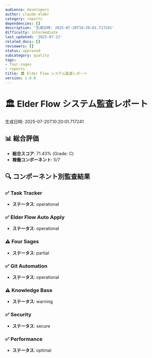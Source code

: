 ```yaml
---
audience: developers
author: claude-elder
category: reports
dependencies: []
description: '生成日時: 2025-07-20T10:20:01.717241'
difficulty: intermediate
last_updated: '2025-07-23'
related_docs: []
reviewers: []
status: approved
subcategory: quality
tags:
- four-sages
- reports
title: 🏛️ Elder Flow システム監査レポート
version: 1.0.0
---
```


# 🏛️ Elder Flow システム監査レポート
生成日時: 2025-07-20T10:20:01.717241

## 📊 総合評価
- **総合スコア**: 71.43% (Grade: C)
- **稼働コンポーネント**: 5/7

## 🔍 コンポーネント別監査結果

### ✅ Task Tracker
- **ステータス**: operational

### ✅ Elder Flow Auto Apply
- **ステータス**: operational

### ⚠️ Four Sages
- **ステータス**: partial

### ✅ Git Automation
- **ステータス**: operational

### ⚠️ Knowledge Base
- **ステータス**: warning

### ✅ Security
- **ステータス**: secure

### ✅ Performance
- **ステータス**: optimal
